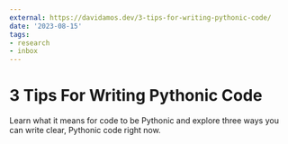 ```yaml
---
external: https://davidamos.dev/3-tips-for-writing-pythonic-code/
date: '2023-08-15'
tags:
- research
- inbox
---
```


# 3 Tips For Writing Pythonic Code

Learn what it means for code to be Pythonic and explore three ways you can write clear, Pythonic code right now.
